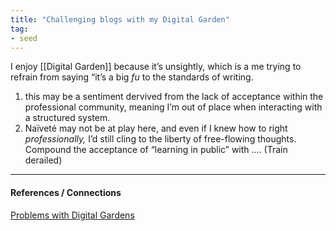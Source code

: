 ```yaml
---
title: "Challenging blogs with my Digital Garden"
tag: 
- seed
---
```


I enjoy [[Digital Garden]] because it’s unsightly, which is a me trying to refrain from saying “it’s a big *fu* to the standards of writing. 
1) this may be a sentiment dervived from the lack of acceptance within the professional community, meaning I’m out of place when interacting with a structured system. 
2) Naïveté may not be at play here, and even if I knew how to right *professionally,* I’d still cling to the liberty of free-flowing thoughts. Compound the acceptance of “learning in public” with …. (Train derailed)

---
#### References / Connections 
[Problems with Digital Gardens](https://www.swyx.io/digital-garden-tos)